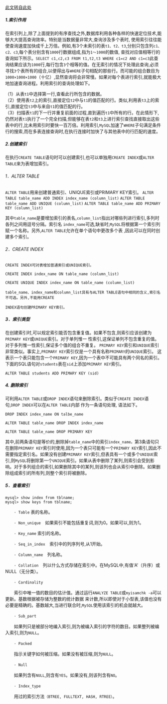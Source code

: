 <!--
author: 老A在Coding
date: 2017-10-06 
title: MySQL索引的创建、删除和查看
tags: MySQL,索引
category: MySQL
status: publish
summary: MySQL索引的创建、删除和查看[转载]
-->


[此文转自此处](http://www.cnblogs.com/tianhuilove/archive/2011/09/05/2167795.html)

##### 1.索引作用

在索引列上,除了上面提到的有序查找之外,数据库利用各种各样的快速定位技术,能够大大提高查询效率。特别是当数据量非常大,查询涉及多个表时,
使用索引往往能使查询速度加快成千上万倍。例如,有3个未索引的表```t1、t2、t3```,分别只包含列```c1、c2、c3```,每个表分别含有```1000```行数据组成,指为```1～1000```的数值,
查找对应值相等行的查询如下所示。```SELECT c1,c2,c3 FROM t1,t2,t3 WHERE c1=c2 AND c1=c3```此查询结果应该为```1000```行,每行包含```3```个相等的值。在无索引的情况下处理此查询,必须寻找```3```个表所有的组合,以便得出与```WHERE```子句相配的那些行。而可能的组合数目为```1000×1000×1000```（十亿）,显然查询将会非常慢。如果对每个表进行索引,就能极大地加速查询进程。利用索引的查询处理如下。

（1）从表```t1```中选择第一行,查看此行所包含的数据。  
（2）使用表```t2```上的索引,直接定位```t2```中与```t1```的值匹配的行。类似,利用表```t3```上的索引,直接定位```t3```中与来自```t1```的值匹配的行。  
（3）扫描表```t1```的下一行并重复前面的过程,直到遍历```t1```中所有的行。在此情形下,仍然对表```t1```执行了一个完全扫描,但能够在表```t2```和```t3```上进行索引查找直接取出这些表中的行,比未用索引时要快一百万倍。利用索引,```MySQL```加速了```WHERE```子句满足条件行的搜索,而在多表连接查询时,在执行连接时加快了与其他表中的行匹配的速度。

##### 2.创建索引

在执行```CREATE TABLE```语句时可以创建索引,也可以单独用```CREATE INDEX```或```ALTER TABLE```来为表增加索引。

###### 1．ALTER TABLE

```ALTER TABLE```用来创建普通索引、UNIQUE索引或PRIMARY KEY索引。
```ALTER TABLE table_name ADD INDEX index_name (column_list)```
```ALTER TABLE table_name ADD UNIQUE (column_list)```
```ALTER TABLE table_name ADD PRIMARY KEY (column_list)```
 
其中```table_name```是要增加索引的表名,```column_list```指出对哪些列进行索引,多列时各列之间用逗号分隔。索引名
```index_name```可选,缺省时,```MySQL```将根据第一个索引列赋一个名称。另外,```ALTER TABLE```允许在单个语句中更改多个表
,因此可以在同时创建多个索引。

###### 2．CREATE INDEX

    CREATE INDEX可对表增加普通索引或UNIQUE索引。
 
    CREATE INDEX index_name ON table_name (column_list)

    CREATE UNIQUE INDEX index_name ON table_name (column_list)
 
    table_name、index_name和column_list具有与ALTER TABLE语句中相同的含义,索引名不可选。另外,不能用CREATE 
 
    INDEX语句创建PRIMARY KEY索引。

##### 3．索引类型

在创建索引时,可以规定索引能否包含重复值。如果不包含,则索引应该创建为```PRIMARY KEY```或```UNIQUE```索引。对于单列惟一
性索引,这保证单列不包含重复的值。对于多列惟一性索引,保证多个值的组合不重复。
```PRIMARY KEY```索引和```UNIQUE```索引非常类似。事实上,```PRIMARY KEY```索引仅是一个具有名称```PRIMARY```的```UNIQUE```索引。
这表示一个表只能包含一个```PRIMARY KEY```,因为一个表中不可能具有两个同名的索引。
下面的SQL语句对```students```表在```sid```上添加```PRIMARY KEY```索引。
 
    ALTER TABLE students ADD PRIMARY KEY (sid)

##### 4.  删除索引

可利用```ALTER TABLE```或```DROP INDEX```语句来删除索引。类似于```CREATE INDEX```语句,```DROP INDEX```可以在```ALTER TABLE```内部
作为一条语句处理,
语法如下。
 
    DROP INDEX index_name ON talbe_name

    ALTER TABLE table_name DROP INDEX index_name

    ALTER TABLE table_name DROP PRIMARY KEY
 
其中,前两条语句是等价的,删除掉```table_name```中的索引```index_name。```第3条语句只在删除```PRIMARY KEY```索引时使用,因为一个表只可能有一个```PRIMARY KEY```索引,因此不需要指定索引名。如果没有创建```PRIMARY KEY```索引,但表具有一个或多个```UNIQUE```索引,则```MySQL```将删除第一个```UNIQUE```索引。如果从表中删除了某列,则索引会受到影响。对于多列组合的索引,如果删除其中的某列,则该列也会从索引中删除。如果删除组成索引的所有列,则整个索引将被删除。

##### 5．查看索引
    mysql> show index from tblname;
    mysql> show keys from tblname;
　　```· Table```  表的名称。

　　```· Non_unique```　如果索引不能包括重复词,则为0。如果可以,则为1。

　　```· Key_name``` 索引的名称。

　　```· Seq_in_index```　索引中的列序列号,从1开始。

　　```· Column_name```　列名称。

　　```· Collation```　列以什么方式存储在索引中。在MySQL中,有值‘A’（升序）或NULL（无分类）。

　　```· Cardinality```

　　索引中唯一值的数目的估计值。通过运行```ANALYZE TABLE```或```myisamchk -a```可以更新。基数根据被存储为整数的统计数据
来计数,所以即使对于小型表,该值也没有必要是精确的。基数越大,当进行联合时,```MySQL```使用该索引的机会就越大。

　　```· Sub_part```

　　如果列只是被部分地编入索引,则为被编入索引的字符的数目。如果整列被编入索引,则为```NULL```。

　　```· Packed```

　　指示关键字如何被压缩。如果没有被压缩,则为```NULL```。

　　```· Null```

　　如果列含有```NULL```,则含有```YES```。如果没有,则该列含有```NO```。

　　```· Index_type```

　　用过的索引方法```（BTREE, FULLTEXT, HASH, RTREE）```。


